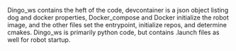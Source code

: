 Dingo_ws contains the heft of the code, devcontainer is a json object listing dog and docker properties, Docker_compose and Docker initialize the robot image, and the other files set the entrypoint, initialize repos, and determine cmakes. Dingo_ws is primarily python code, but contains .launch files as well for robot startup.
